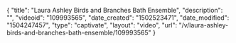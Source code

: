 {
    "title": "Laura Ashley Birds and Branches Bath Ensemble",
    "description": "",
    "videoid": "109993565",
    "date_created": "1502523471",
    "date_modified": "1504247457",
    "type": "captivate",
    "layout": "video",
    "url": "\/v\/laura-ashley-birds-and-branches-bath-ensemble\/109993565"
}